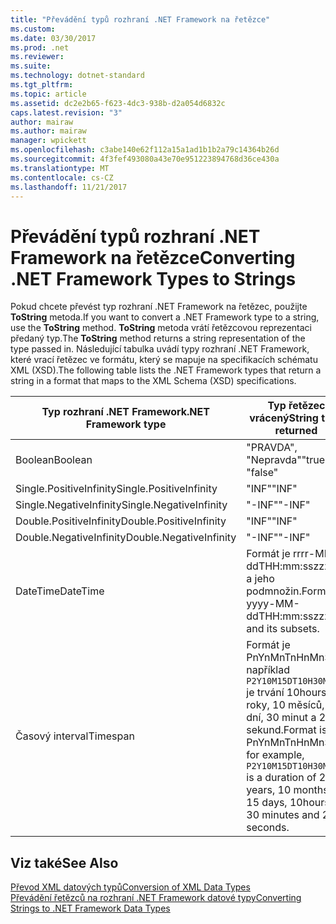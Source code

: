 ```yaml
---
title: "Převádění typů rozhraní .NET Framework na řetězce"
ms.custom: 
ms.date: 03/30/2017
ms.prod: .net
ms.reviewer: 
ms.suite: 
ms.technology: dotnet-standard
ms.tgt_pltfrm: 
ms.topic: article
ms.assetid: dc2e2b65-f623-4dc3-938b-d2a054d6832c
caps.latest.revision: "3"
author: mairaw
ms.author: mairaw
manager: wpickett
ms.openlocfilehash: c3abe140e62f112a15a1ad1b1b2a79c14364b26d
ms.sourcegitcommit: 4f3fef493080a43e70e951223894768d36ce430a
ms.translationtype: MT
ms.contentlocale: cs-CZ
ms.lasthandoff: 11/21/2017
---
```

# <a name="converting-net-framework-types-to-strings"></a><span data-ttu-id="37580-102">Převádění typů rozhraní .NET Framework na řetězce</span><span class="sxs-lookup"><span data-stu-id="37580-102">Converting .NET Framework Types to Strings</span></span>
<span data-ttu-id="37580-103">Pokud chcete převést typ rozhraní .NET Framework na řetězec, použijte **ToString** metoda.</span><span class="sxs-lookup"><span data-stu-id="37580-103">If you want to convert a .NET Framework type to a string, use the **ToString** method.</span></span> <span data-ttu-id="37580-104">**ToString** metoda vrátí řetězcovou reprezentaci předaný typ.</span><span class="sxs-lookup"><span data-stu-id="37580-104">The **ToString** method returns a string representation of the type passed in.</span></span> <span data-ttu-id="37580-105">Následující tabulka uvádí typy rozhraní .NET Framework, které vrací řetězec ve formátu, který se mapuje na specifikacích schématu XML (XSD).</span><span class="sxs-lookup"><span data-stu-id="37580-105">The following table lists the .NET Framework types that return a string in a format that maps to the XML Schema (XSD) specifications.</span></span>  
  
|<span data-ttu-id="37580-106">Typ rozhraní .NET Framework</span><span class="sxs-lookup"><span data-stu-id="37580-106">.NET Framework type</span></span>|<span data-ttu-id="37580-107">Typ řetězec vrácený</span><span class="sxs-lookup"><span data-stu-id="37580-107">String type returned</span></span>|  
|-------------------------|--------------------------|  
|<span data-ttu-id="37580-108">Boolean</span><span class="sxs-lookup"><span data-stu-id="37580-108">Boolean</span></span>|<span data-ttu-id="37580-109">"PRAVDA", "Nepravda"</span><span class="sxs-lookup"><span data-stu-id="37580-109">"true", "false"</span></span>|  
|<span data-ttu-id="37580-110">Single.PositiveInfinity</span><span class="sxs-lookup"><span data-stu-id="37580-110">Single.PositiveInfinity</span></span>|<span data-ttu-id="37580-111">"INF"</span><span class="sxs-lookup"><span data-stu-id="37580-111">"INF"</span></span>|  
|<span data-ttu-id="37580-112">Single.NegativeInfinity</span><span class="sxs-lookup"><span data-stu-id="37580-112">Single.NegativeInfinity</span></span>|<span data-ttu-id="37580-113">"-INF"</span><span class="sxs-lookup"><span data-stu-id="37580-113">"-INF"</span></span>|  
|<span data-ttu-id="37580-114">Double.PositiveInfinity</span><span class="sxs-lookup"><span data-stu-id="37580-114">Double.PositiveInfinity</span></span>|<span data-ttu-id="37580-115">"INF"</span><span class="sxs-lookup"><span data-stu-id="37580-115">"INF"</span></span>|  
|<span data-ttu-id="37580-116">Double.NegativeInfinity</span><span class="sxs-lookup"><span data-stu-id="37580-116">Double.NegativeInfinity</span></span>|<span data-ttu-id="37580-117">"-INF"</span><span class="sxs-lookup"><span data-stu-id="37580-117">"-INF"</span></span>|  
|<span data-ttu-id="37580-118">DateTime</span><span class="sxs-lookup"><span data-stu-id="37580-118">DateTime</span></span>|<span data-ttu-id="37580-119">Formát je rrrr-MM-ddTHH:mm:sszzzzzz a jeho podmnožin.</span><span class="sxs-lookup"><span data-stu-id="37580-119">Format is yyyy-MM-ddTHH:mm:sszzzzzz and its subsets.</span></span>|  
|<span data-ttu-id="37580-120">Časový interval</span><span class="sxs-lookup"><span data-stu-id="37580-120">Timespan</span></span>|<span data-ttu-id="37580-121">Formát je PnYnMnTnHnMnS, například `P2Y10M15DT10H30M20S` je trvání 10hours 2 roky, 10 měsíců, 15 dní, 30 minut a 20 sekund.</span><span class="sxs-lookup"><span data-stu-id="37580-121">Format is PnYnMnTnHnMnS, for example, `P2Y10M15DT10H30M20S` is a duration of 2 years, 10 months, 15 days, 10hours, 30 minutes and 20 seconds.</span></span>|  
  
## <a name="see-also"></a><span data-ttu-id="37580-122">Viz také</span><span class="sxs-lookup"><span data-stu-id="37580-122">See Also</span></span>  
 [<span data-ttu-id="37580-123">Převod XML datových typů</span><span class="sxs-lookup"><span data-stu-id="37580-123">Conversion of XML Data Types</span></span>](../../../../docs/standard/data/xml/conversion-of-xml-data-types.md)  
 [<span data-ttu-id="37580-124">Převádění řetězců na rozhraní .NET Framework datové typy</span><span class="sxs-lookup"><span data-stu-id="37580-124">Converting Strings to .NET Framework Data Types</span></span>](../../../../docs/standard/data/xml/converting-strings-to-dotnet-data-types.md)
